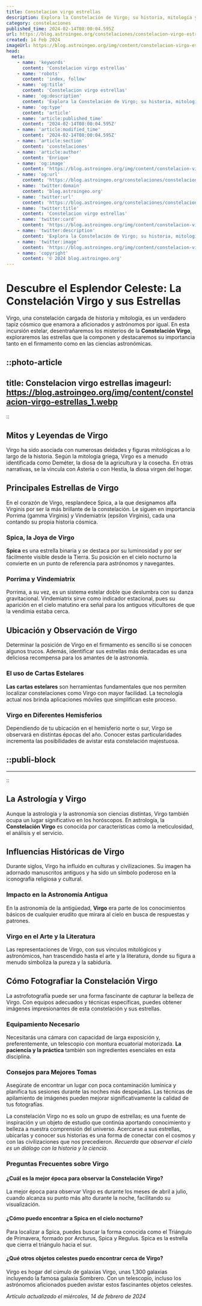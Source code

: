 ```yaml
---
title: Constelacion virgo estrellas
description: Explora la Constelación de Virgo; su historia, mitología y estrellas para descubrir los secretos del cosmos, un vistazo al universo desde otro ángulo.
category: constelaciones
published_time: 2024-02-14T08:00:04.595Z
url: https://blog.astroingeo.org/constelaciones/constelacion-virgo-estrellas
created: 14 Feb 2024
imageUrl: https://blog.astroingeo.org/img/content/constelacion-virgo-estrellas_1.webp
head:
  meta:
    - name: 'keywords'
      content: 'Constelacion virgo estrellas'
    - name: 'robots'
      content: 'index, follow'
    - name: 'og:title'
      content: 'Constelacion virgo estrellas'
    - name: 'og:description'
      content: 'Explora la Constelación de Virgo; su historia, mitología y estrellas para descubrir los secretos del cosmos, un vistazo al universo desde otro ángulo.'
    - name: 'og:type'
      content: 'article'
    - name: 'article:published_time'
      content: '2024-02-14T08:00:04.595Z'
    - name: 'article:modified_time'
      content: '2024-02-14T08:00:04.595Z'
    - name: 'article:section'
      content: 'constelaciones'
    - name: 'article:author'
      content: 'Enrique'
    - name: 'og:image'
      content: 'https://blog.astroingeo.org/img/content/constelacion-virgo-estrellas_1.webp'
    - name: 'og:url'
      content: 'https://blog.astroingeo.org/constelaciones/constelacion-virgo-estrellas'
    - name: 'twitter:domain'
      content: 'blog.astroingeo.org'
    - name: 'twitter:url'
      content: 'https://blog.astroingeo.org/constelaciones/constelacion-virgo-estrellas'
    - name: 'twitter:title'
      content: 'Constelacion virgo estrellas'
    - name: 'twitter:card'
      content: 'https://blog.astroingeo.org/img/content/constelacion-virgo-estrellas_1.webp'
    - name: 'twitter:description'
      content: 'Explora la Constelación de Virgo; su historia, mitología y estrellas para descubrir los secretos del cosmos, un vistazo al universo desde otro ángulo.'
    - name: 'twitter:image'
      content: 'https://blog.astroingeo.org/img/content/constelacion-virgo-estrellas_1.webp'
    - name: 'copyright'
      content: '© 2024 blog.astroingeo.org'
---
```

# Descubre el Esplendor Celeste: La Constelación Virgo y sus Estrellas

Virgo, una constelación cargada de historia y mitología, es un verdadero tapiz cósmico que enamora a aficionados y astrónomos por igual. En esta incursión estelar, desentrañaremos los misterios de la **Constelación Virgo**, exploraremos las estrellas que la componen y destacaremos su importancia tanto en el firmamento como en las ciencias astronómicas.


::photo-article
---
title: Constelacion virgo estrellas
imageurl: https://blog.astroingeo.org/img/content/constelacion-virgo-estrellas_1.webp
---
::


## Mitos y Leyendas de Virgo
Virgo ha sido asociada con numerosas deidades y figuras mitológicas a lo largo de la historia. Según la mitología griega, Virgo es a menudo identificada como Deméter, la diosa de la agricultura y la cosecha. En otras narrativas, se la vincula con Asteria o con Hestia, la diosa virgen del hogar.

## Principales Estrellas de Virgo
En el corazón de Virgo, resplandece Spica, a la que designamos alfa Virginis por ser la más brillante de la constelación. Le siguen en importancia Porrima (gamma Virginis) y Vindemiatrix (epsilon Virginis), cada una contando su propia historia cósmica.

### Spica, la Joya de Virgo
**Spica** es una estrella binaria y se destaca por su luminosidad y por ser fácilmente visible desde la Tierra. Su posición en el cielo nocturno la convierte en un punto de referencia para astrónomos y navegantes.

### Porrima y Vindemiatrix
Porrima, a su vez, es un sistema estelar doble que deslumbra con su danza gravitacional. Vindemiatrix sirve como indicador estacional, pues su aparición en el cielo matutino era señal para los antiguos viticultores de que la vendimia estaba cerca.

## Ubicación y Observación de Virgo
Determinar la posición de Virgo en el firmamento es sencillo si se conocen algunos trucos. Además, identificar sus estrellas más destacadas es una deliciosa recompensa para los amantes de la astronomía.

### El uso de Cartas Estelares
**Las cartas estelares** son herramientas fundamentales que nos permiten localizar constelaciones como Virgo con mayor facilidad. La tecnología actual nos brinda aplicaciones móviles que simplifican este proceso.

### Virgo en Diferentes Hemisferios
Dependiendo de tu ubicación en el hemisferio norte o sur, Virgo se observará en distintas épocas del año. Conocer estas particularidades incrementa las posibilidades de avistar esta constelación majestuosa.


  ::publi-block
  ---
  ---
  ::
  
  
## La Astrología y Virgo
Aunque la astrología y la astronomía son ciencias distintas, Virgo también ocupa un lugar significativo en los horóscopos. En astrología, la **Constelación Virgo** es conocida por características como la meticulosidad, el análisis y el servicio.

## Influencias Históricas de Virgo
Durante siglos, Virgo ha influido en culturas y civilizaciones. Su imagen ha adornado manuscritos antiguos y ha sido un símbolo poderoso en la iconografía religiosa y cultural.

### Impacto en la Astronomía Antigua
En la astronomía de la antigüedad, **Virgo** era parte de los conocimientos básicos de cualquier erudito que mirara al cielo en busca de respuestas y patrones.

### Virgo en el Arte y la Literatura
Las representaciones de Virgo, con sus vínculos mitológicos y astronómicos, han trascendido hasta el arte y la literatura, donde su figura a menudo simboliza la pureza y la sabiduría.

## Cómo Fotografiar la Constelación Virgo
La astrofotografía puede ser una forma fascinante de capturar la belleza de Virgo. Con equipos adecuados y técnicas específicas, puedes obtener imágenes impresionantes de esta constelación y sus estrellas.

### Equipamiento Necesario
Necesitarás una cámara con capacidad de larga exposición y, preferentemente, un telescopio con montura ecuatorial motorizada. **La paciencia y la práctica** también son ingredientes esenciales en esta disciplina.

### Consejos para Mejores Tomas
Asegúrate de encontrar un lugar con poca contaminación lumínica y planifica tus sesiones durante las noches más despejadas. Las técnicas de apilamiento de imágenes pueden mejorar significativamente la calidad de tus fotografías.

La constelación Virgo no es solo un grupo de estrellas; es una fuente de inspiración y un objeto de estudio que continúa aportando conocimiento y belleza a nuestra comprensión del universo. Acercarse a sus estrellas, ubicarlas y conocer sus historias es una forma de conectar con el cosmos y con las civilizaciones que nos precedieron. *Recuerda que observar el cielo es un diálogo con la historia y la ciencia*.

### Preguntas Frecuentes sobre Virgo

#### ¿Cuál es la mejor época para observar la Constelación Virgo?
La mejor época para observar Virgo es durante los meses de abril a julio, cuando alcanza su punto más alto durante la noche, facilitando su visualización.

#### ¿Cómo puedo encontrar a Spica en el cielo nocturno?
Para localizar a Spica, puedes buscar la forma conocida como el Triángulo de Primavera, formado por Arcturus, Spica y Regulus. Spica es la estrella que cierra el triángulo hacia el sur.

#### ¿Qué otros objetos celestes puedo encontrar cerca de Virgo?
Virgo es hogar del cúmulo de galaxias Virgo, unas 1,300 galaxias incluyendo la famosa galaxia Sombrero. Con un telescopio, incluso los astrónomos aficionados pueden avistar estos fascinantes objetos celestes.

_Artículo actualizado el miércoles, 14 de febrero de 2024_